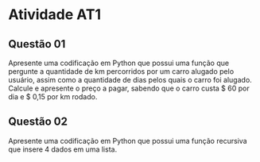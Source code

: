 <h1> Atividade AT1 </h1>
<h2> Questão 01 </h2>
<p> Apresente uma codificação em Python que possui uma função que pergunte a quantidade de km percorridos por um carro alugado pelo usuário, assim como a quantidade de dias pelos quais o carro foi alugado. Calcule e apresente o preço a pagar, sabendo que o carro custa &dollar; 60 por dia e &dollar; 0,15 por km rodado. </p>
<h2> Questão 02 </h2>
<p> Apresente uma codificação em Python que possui uma função recursiva que insere 4 dados em uma lista. </p>

